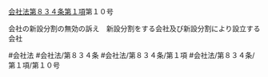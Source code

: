 [会社法第８３４条第１項](会社法＿＿＿＿第８３４条第１項)第１０号

会社の新設分割の無効の訴え　新設分割をする会社及び新設分割により設立する会社


#会社法
#会社法/第８３４条
#会社法/第８３４条/第１項
#会社法/第８３４条/第１項/第１０号

